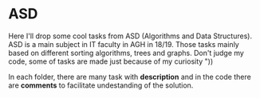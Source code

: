 # ASD
Here I'll drop some cool tasks from ASD (Algorithms and Data Structures). ASD is a main subject in IT faculty in AGH in 18/19. 
Those tasks mainly based on different sorting algorithms, trees and graphs. 
Don't judge my code, some of tasks are made just because of my curiosity "))

In each folder, there are many task with **description** and in the code there are **comments** to facilitate undestanding of the solution.

